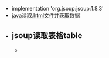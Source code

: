 - implementation 'org.jsoup:jsoup:1.8.3'
- [java读取.html文件并获取数据](https://blog.csdn.net/weixin_43407520/article/details/123043024)
- ## jsoup读取表格table
	- ```
	  ```
